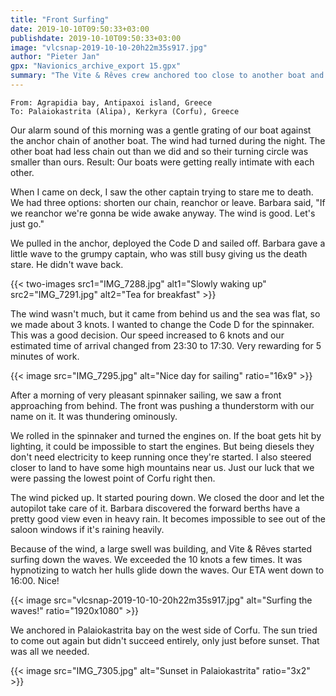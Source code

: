 ```yaml
---
title: "Front Surfing"
date: 2019-10-10T09:50:33+03:00
publishdate: 2019-10-10T09:50:33+03:00
image: "vlcsnap-2019-10-10-20h22m35s917.jpg"
author: "Pieter Jan"
gpx: "Navionics_archive_export 15.gpx"
summary: "The Vite & Rêves crew anchored too close to another boat and had to leave for Corfu. The day was sharply divided in a nice spinnaker sail and an exhilarating surf down thunderstorm waves."
---
```


`From: Agrapidia bay, Antipaxoi island, Greece`<br/>
`To: Palaiokastrita (Alipa), Kerkyra (Corfu), Greece`

Our alarm sound of this morning was a gentle grating of our boat against the anchor chain of another boat. The wind had turned during the night. The other boat had less chain out than we did and so their turning circle was smaller than ours. Result: Our boats were getting really intimate with each other.

When I came on deck, I saw the other captain trying to stare me to death. We had three options: shorten our chain, reanchor or leave. Barbara said, "If we reanchor we're gonna be wide awake anyway. The wind is good. Let's just go."

We pulled in the anchor, deployed the Code D and sailed off. Barbara gave a little wave to the grumpy captain, who was still busy giving us the death stare. He didn't wave back.

{{< two-images src1="IMG_7288.jpg" alt1="Slowly waking up" src2="IMG_7291.jpg" alt2="Tea for breakfast" >}}

The wind wasn't much, but it came from behind us and the sea was flat, so we made about 3 knots. I wanted to change the Code D for the spinnaker. This was a good decision. Our speed increased to 6 knots and our estimated time of arrival changed from 23:30 to 17:30. Very rewarding for 5 minutes of work.

{{< image src="IMG_7295.jpg" alt="Nice day for sailing" ratio="16x9" >}}

After a morning of very pleasant spinnaker sailing, we saw a front approaching from behind. The front was pushing a thunderstorm with our name on it. It was thundering ominously.

We rolled in the spinnaker and turned the engines on. If the boat gets hit by lighting, it could be impossible to start the engines. But being diesels they don't need electricity to keep running once they're started. I also steered closer to land to have some high mountains near us. Just our luck that we were passing the lowest point of Corfu right then.

The wind picked up. It started pouring down. We closed the door and let the autopilot take care of it. Barbara discovered the forward berths have a pretty good view even in heavy rain. It becomes impossible to see out of the saloon windows if it's raining heavily.

Because of the wind, a large swell was building, and Vite & Rêves started surfing down the waves. We exceeded the 10 knots a few times. It was hypnotizing to watch her hulls glide down the waves. Our ETA went down to 16:00. Nice!

{{< image src="vlcsnap-2019-10-10-20h22m35s917.jpg" alt="Surfing the waves!" ratio="1920x1080" >}}

We anchored in Palaiokastrita bay on the west side of Corfu. The sun tried to come out again but didn't succeed entirely, only just before sunset. That was all we needed.

{{< image src="IMG_7305.jpg" alt="Sunset in Palaiokastrita" ratio="3x2" >}}




